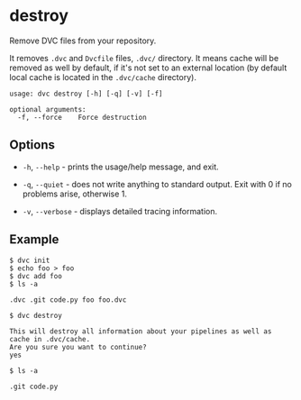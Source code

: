# destroy

Remove DVC files from your repository.

It removes `.dvc` and `Dvcfile` files, `.dvc/` directory. It means cache will be
removed as well by default, if it's not set to an external location (by default
local cache is located in the `.dvc/cache` directory).

```usage
usage: dvc destroy [-h] [-q] [-v] [-f]

optional arguments:
  -f, --force    Force destruction
```

## Options

- `-h`, `--help` - prints the usage/help message, and exit.

- `-q`, `--quiet` - does not write anything to standard output. Exit with 0 if
  no problems arise, otherwise 1.

- `-v`, `--verbose` - displays detailed tracing information.

## Example

```dvc
$ dvc init
$ echo foo > foo
$ dvc add foo
$ ls -a

.dvc .git code.py foo foo.dvc

$ dvc destroy

This will destroy all information about your pipelines as well as cache in .dvc/cache.
Are you sure you want to continue?
yes

$ ls -a

.git code.py
```
